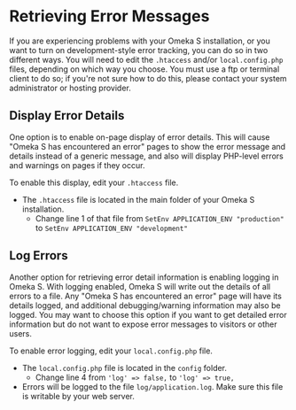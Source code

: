 # Retrieving Error Messages

If you are experiencing problems with your Omeka S installation, or you want to turn on development-style error tracking, you can do so in two different ways. You will need to edit the `.htaccess` and/or `local.config.php` files, depending on which way you choose. You must use a ftp or terminal client to do so; if you're not sure how to do this, please contact your system administrator or hosting provider. 

## Display Error Details

One option is to enable on-page display of error details. This will cause "Omeka S has encountered an error" pages to show the error message and details instead of a generic message, and also will display PHP-level errors and warnings on pages if they occur.

To enable this display, edit your `.htaccess` file.

- The `.htaccess` file is located in the main folder of your Omeka S installation.
    - Change line 1 of that file from `SetEnv APPLICATION_ENV "production"` to `SetEnv APPLICATION_ENV "development"`

## Log Errors

Another option for retrieving error detail information is enabling logging in Omeka S. With logging enabled, Omeka S will write out the details of all errors to a file. Any "Omeka S has encountered an error" page will have its details logged, and additional debugging/warning information may also be logged. You may want to choose this option if you want to get detailed error information but do not want to expose error messages to visitors or other users.

To enable error logging, edit your `local.config.php` file.

- The `local.config.php` file is located in the `config` folder.
    - Change line 4 from `'log' => false,` to `'log' => true,`
- Errors will be logged to the file `log/application.log`. Make sure this file is writable by your web server.
